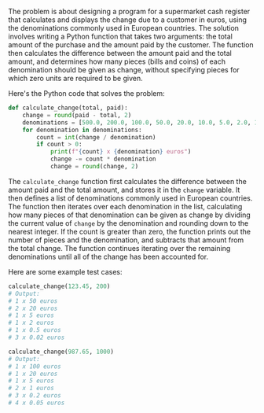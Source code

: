  The problem is about designing a program for a supermarket cash register that calculates and displays the change due to a customer in euros, using the denominations commonly used in European countries. The solution involves writing a Python function that takes two arguments: the total amount of the purchase and the amount paid by the customer. The function then calculates the difference between the amount paid and the total amount, and determines how many pieces (bills and coins) of each denomination should be given as change, without specifying pieces for which zero units are required to be given.

Here's the Python code that solves the problem:
```python
def calculate_change(total, paid):
    change = round(paid - total, 2)
    denominations = [500.0, 200.0, 100.0, 50.0, 20.0, 10.0, 5.0, 2.0, 1.0, 0.5, 0.2, 0.1, 0.05, 0.02, 0.01]
    for denomination in denominations:
        count = int(change / denomination)
        if count > 0:
            print(f"{count} x {denomination} euros")
            change -= count * denomination
            change = round(change, 2)
```
The `calculate_change` function first calculates the difference between the amount paid and the total amount, and stores it in the `change` variable. It then defines a list of denominations commonly used in European countries. The function then iterates over each denomination in the list, calculating how many pieces of that denomination can be given as change by dividing the current value of `change` by the denomination and rounding down to the nearest integer. If the count is greater than zero, the function prints out the number of pieces and the denomination, and subtracts that amount from the total change. The function continues iterating over the remaining denominations until all of the change has been accounted for.

Here are some example test cases:
```python
calculate_change(123.45, 200)
# Output:
# 1 x 50 euros
# 2 x 20 euros
# 1 x 5 euros
# 1 x 2 euros
# 1 x 0.5 euros
# 3 x 0.02 euros

calculate_change(987.65, 1000)
# Output:
# 1 x 100 euros
# 1 x 20 euros
# 1 x 5 euros
# 2 x 1 euros
# 3 x 0.2 euros
# 4 x 0.05 euros
```